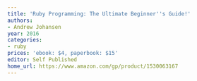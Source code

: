 ```yaml
---
title: 'Ruby Programming: The Ultimate Beginner''s Guide!'
authors:
- Andrew Johansen
year: 2016
categories:
- ruby
prices: 'ebook: $4, paperbook: $15'
editor: Self Published
home_url: https://www.amazon.com/gp/product/1530063167
---
```

